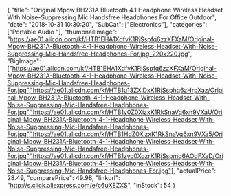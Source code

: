 {
	"title": "Original Mpow BH231A Bluetooth 4.1 Headphone Wireless Headset With Noise-Suppressing Mic Handsfree Headphones For Office Outdoor",
	"date": "2018-10-31 10:30:20",
	"SubCat": ["Electronics"],
	"categories": ["Portable Audio "],
	"thumbnailImage": "https://ae01.alicdn.com/kf/HTB1EHA1XdfvK1RjSspfq6zzXFXaM/Original-Mpow-BH231A-Bluetooth-4-1-Headphone-Wireless-Headset-With-Noise-Suppressing-Mic-Handsfree-Headphones-For.jpg_220x220.jpg",
	"BigImage": ["https://ae01.alicdn.com/kf/HTB1EHA1XdfvK1RjSspfq6zzXFXaM/Original-Mpow-BH231A-Bluetooth-4-1-Headphone-Wireless-Headset-With-Noise-Suppressing-Mic-Handsfree-Headphones-For.jpg","https://ae01.alicdn.com/kf/HTB1u13ZXiDxK1RjSsphq6zHrpXaz/Original-Mpow-BH231A-Bluetooth-4-1-Headphone-Wireless-Headset-With-Noise-Suppressing-Mic-Handsfree-Headphones-For.jpg","https://ae01.alicdn.com/kf/HTB1y0Z0XizxK1RkSnaVq6xn9VXaU/Original-Mpow-BH231A-Bluetooth-4-1-Headphone-Wireless-Headset-With-Noise-Suppressing-Mic-Handsfree-Headphones-For.jpg","https://ae01.alicdn.com/kf/HTB1HdZ0XizxK1RkSnaVq6xn9VXa5/Original-Mpow-BH231A-Bluetooth-4-1-Headphone-Wireless-Headset-With-Noise-Suppressing-Mic-Handsfree-Headphones-For.jpg","https://ae01.alicdn.com/kf/HTB1zyc0XozrK1RjSspmq6AOdFXaD/Original-Mpow-BH231A-Bluetooth-4-1-Headphone-Wireless-Headset-With-Noise-Suppressing-Mic-Handsfree-Headphones-For.jpg"],
	"actualPrice": 28.49,
	"comparePrice": 49.98,
	"linkurl": "http://s.click.aliexpress.com/e/c6uXEZXS",
	"inStock": 54
}
